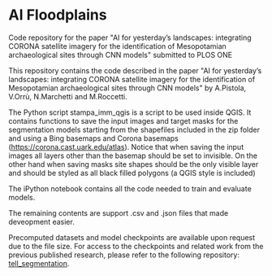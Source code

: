 # AI Floodplains
Code repository for the paper "AI for yesterday’s landscapes: integrating CORONA satellite imagery for the identification of Mesopotamian archaeological sites through CNN models" submitted to PLOS ONE

This repository contains the code described in the paper "AI for yesterday’s landscapes: integrating CORONA satellite imagery for the identification of Mesopotamian archaeological sites through CNN models" by A.Pistola, V.Orrù, N.Marchetti and M.Roccetti.

The Python script stampa_imm_qgis is a script to be used inside QGIS. It contains functions to save the input images and target masks for the segmentation models starting from the shapefiles included in the zip folder and using a Bing basemaps and Corona basemaps (https://corona.cast.uark.edu/atlas). Notice that when saving the input images all layers other than the basemap should be set to invisible. On the other hand when saving masks site shapes should be the only visible layer and should be styled as all black filled polygons (a QGIS style is included)

The iPython notebook contains all the code needed to train and evaluate models.

The remaining contents are support .csv and .json files that made deveopment easier.

Precomputed datasets and model checkpoints are available upon request due to the file size. For access to the checkpoints and related work from the previous published research, please refer to the following repository: [tell_segmentation](https://github.com/mister-magpie/tell_segmentation).
